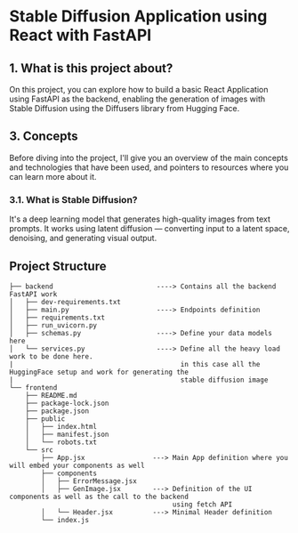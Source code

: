 # Stable Diffusion Application using React with FastAPI

## 1. What is this project about? 

On this project, you can explore how to build a basic React Application using FastAPI as the backend, enabling the generation of images with Stable Diffusion using the Diffusers library from Hugging Face.

## 3. Concepts 

Before diving into the project, I'll give you an overview of the main concepts and technologies that have been used, and pointers to resources where you can learn more about it. 

### 3.1. What is Stable Diffusion?
It's a deep learning model that generates high-quality images from text prompts. It works using latent diffusion — converting input to a latent space, denoising, and generating visual output.

## Project Structure

```
├── backend                          ----> Contains all the backend FastAPI work
│   ├── dev-requirements.txt
│   ├── main.py                      ----> Endpoints definition
│   ├── requirements.txt
│   ├── run_uvicorn.py
│   ├── schemas.py                   ----> Define your data models here
│   └── services.py                  ----> Define all the heavy load work to be done here.
|                                          in this case all the HuggingFace setup and work for generating the 
|                                          stable diffusion image
└── frontend
    ├── README.md
    ├── package-lock.json
    ├── package.json
    ├── public
    │   ├── index.html
    │   ├── manifest.json
    │   └── robots.txt
    └── src
        ├── App.jsx                 ---> Main App definition where you will embed your components as well
        ├── components
        │   ├── ErrorMessage.jsx
        │   ├── GenImage.jsx        ---> Definition of the UI components as well as the call to the backend 
                                         using fetch API
        │   └── Header.jsx          ---> Minimal Header definition
        └── index.js
```
